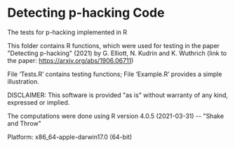 # Detecting p-hacking Code
The tests for p-hacking implemented in R

This folder contains R functions, which were used for testing in the paper "Detecting p-hacking" (2021) by G. Elliott, N. Kudrin and K. Wuthrich (link to the paper: https://arxiv.org/abs/1906.06711)

File ‘Tests.R’ contains testing functions; File ‘Example.R’ provides a simple illustration.

DISCLAIMER: This software is provided "as is" without warranty of any kind, expressed or implied.

The computations were done using R version 4.0.5 (2021-03-31) -- "Shake and Throw"

Platform: x86_64-apple-darwin17.0 (64-bit)
